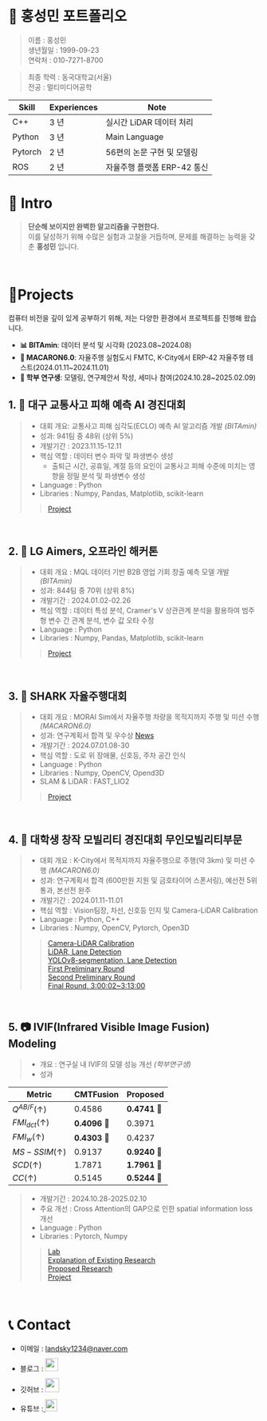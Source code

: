 # 📜 홍성민 포트폴리오
> 이름 : 홍성민<br>
> 생년월일 : 1999-09-23<br>
> 연락처 : 010-7271-8700<br>

> 최종 학력 : 동국대학교(서울)<br>
> 전공 : 멀티미디어공학

Skill        | Experiences | Note
-------------|-------------|-----------------------------------
C++          | 3 년        | 실시간 LiDAR 데이터 처리
Python       | 3 년        | Main Language
Pytorch      | 2 년        | 56편의 논문 구현 및 모델링
ROS          | 2 년        | 자율주행 플랫폼 ERP-42 통신


# 👋 Intro

> **단순해 보이지만 완벽한 알고리즘을 구현한다.**<br>
> 이를 달성하기 위해 수많은 실험과 고찰을 거듭하며, 문제를 해결하는 능력을 갖춘 **홍성민** 입니다.


<br />

# 📝Projects
컴퓨터 비전을 깊이 있게 공부하기 위해, 저는 다양한 환경에서 프로젝트를 진행해 왔습니다.  
- **📊 BITAmin**: 데이터 분석 및 시각화 (2023.08~2024.08)
- **🚗 MACARON6.0**: 자율주행 실험도시 FMTC, K-City에서 ERP-42 자율주행 테스트(2024.01.11~2024.11.01)  
- **🧠 학부 연구생**: 모델링, 연구제안서 작성, 세미나 참여(2024.10.28~2025.02.09)
 
## 1. 🛫 대구 교통사고 피해 예측 AI 경진대회

> - 대회 개요: 교통사고 피해 심각도(ECLO) 예측 AI 알고리즘 개발 _(BITAmin)_
> - 성과: 941팀 중 48위 (상위 5%)
> - 개발기간 : 2023.11.15-12.11
> - 핵심 역할 : 데이터 변수 파악 및 파생변수 생성
>   - 출퇴근 시간, 공휴일, 계절 등의 요인이 교통사고 피해 수준에 미치는 영향을 정밀 분석 및 파생변수 생성
> - Language : Python 
> - Libraries : Numpy, Pandas, Matplotlib, scikit-learn
>> [Project](https://github.com/minmaxHong/Daegu_Traffic_Accident_Damage_Prediction_AI_Competition/tree/main)

<br />

## 2. 👞 LG Aimers, 오프라인 해커톤

> - 대회 개요 : MQL 데이터 기반 B2B 영업 기회 창출 예측 모델 개발 _(BITAmin)_
> - 성과: 844팀 중 70위 (상위 8%)
> - 개발기간 : 2024.01.02-02.26
> - 핵심 역할 : 데이터 특성 분석, Cramer's V 상관관계 분석을 활용하여 범주형 변수 간 관계 분석, 변수 값 오타 수정
> - Language : Python 
> - Libraries : Numpy, Pandas, Matplotlib, scikit-learn
>> [Project](https://github.com/minmaxHong/LG_Aimers)

<br />

## 3. 🍻 SHARK 자율주행대회

> - 대회 개요 : MORAI Sim에서 자율주행 차량을 목적지까지 주행 및 미션 수행 _(MACARON6.0)_
> - 성과: 연구계획서 합격 및 우수상 [News](https://www.morai.ai/ko/post/%EB%AA%A8%EB%9D%BC%EC%9D%B4-%EB%94%94%EC%A7%80%ED%84%B8%ED%8A%B8%EC%9C%88-%EC%84%B1%EB%82%A8%EC%8B%9C-%EA%B8%B0%EB%B0%98-%EC%83%A4%ED%81%AC%EC%9E%90%EC%9C%A8%EC%A3%BC%ED%96%89%EB%8C%80%ED%9A%8C-%EC%84%B1%EB%A3%8C)
> - 개발기간 : 2024.07.01.08-30
> - 핵심 역할 : 도로 위 장애물, 신호등, 주차 공간 인식
> - Language : Python
> - Libraries : Numpy, OpenCV, Opend3D
> - SLAM & LiDAR : FAST_LIO2
>> [Project](https://github.com/minmaxHong/Shark_MORAI_Simulator_for_AutonomousDriving)

<br />

## 4. 👊 대학생 창작 모빌리티 경진대회 무인모빌리티부문

> - 대회 개요 : K-City에서 목적지까지 자율주행으로 주행(약 3km) 및 미션 수행 _(MACARON6.0)_
> - 성과: 연구계획서 합격 (600만원 지원 및 금호타이어 스폰서링), 예선전 5위 통과, 본선전 완주
> - 개발기간 : 2024.01.11-11.01
> - 핵심 역할 : Vision팀장, 차선, 신호등 인지 및 Camera-LiDAR Calibration
> - Language : Python, C++
> - Libraries : Numpy, OpenCV, Pytorch, Open3D
>> [Camera-LiDAR Calibration](https://github.com/minmaxHong/Camera-3DLiDAR_Calibration)<br>
>> [LiDAR, Lane Detection](https://github.com/minmaxHong/LiDAR_lanedetection)<br>
>> [YOLOv8-segmentation, Lane Detection](https://github.com/minmaxHong/yolov8-seg_lanedetection)<br>
>> [First Preliminary Round](https://www.youtube.com/watch?v=BuifRXkDtxM)<br>
>> [Second Preliminary Round](https://www.youtube.com/watch?v=bsNJADrdTH0)<br>
>> [Final Round, 3:00:02~3:13:00](https://www.youtube.com/watch?v=dPtdy3fO3pk&t=16231s)

<br />

## 5. 📷 IVIF(Infrared Visible Image Fusion) Modeling

> - 개요 : 연구실 내 IVIF의 모델 성능 개선 _(학부연구생)_
> - 성과

| Metric     | CMTFusion | Proposed |
|------------|-----------|----------|
| $Q^{AB/F}$(↑)      | 0.4586    | **0.4741** 🔴 |
| $FMI_{dct}$(↑)     | **0.4096** 🔴    | 0.3971   |
| $FMI_w$(↑)       | **0.4303** 🔴    | 0.4237   | ↑     |
| $MS-SSIM$(↑)    | 0.9137    | **0.9240** 🔴   |
| $SCD$(↑)        | 1.7871    | **1.7961** 🔴   | ↑     |
| $CC$(↑)         | 0.5145    | **0.5244** 🔴   |


> - 개발기간 : 2024.10.28-2025.02.10
> - 주요 개선 : Cross Attention의 GAP으로 인한 spatial information loss 개선
> - Language : Python
> - Libraries : Pytorch, Numpy
>> [Lab](https://cilab.dongguk.edu/)<br>
>> [Explanation of Existing Research](https://velog.io/@landsky1234/Cross-Modal-Transformers-for-Infrared-and-Visible-Image-fusion)<br>
>> [Proposed Research](https://www.notion.so/IVIF-Infrared-Visible-Image-Fusion-Modeling-19ff043fb96980c8988aefe883967455?pvs=4)<br>
>> [Project](https://github.com/minmaxHong/Research)

<br />

# 📞 Contact

- 이메일 : landsky1234@naver.com
- 블로그 : <a href="https://velog.io/@landsky1234/posts">
  <img src="https://user-images.githubusercontent.com/68724828/185885678-8f619bfa-1160-4bb4-a026-f758a4014f82.png" height="26px" style="margin-top: 10px" />
  </a>
- 깃허브 : <a href="https://github.com/minmaxHong">
  <img src="https://user-images.githubusercontent.com/68724828/185908612-22f4d219-78a7-4de7-bb02-deecaa63bffa.png" height="28px" style="margin-top: 10px" />
  </a>
- 유튜브 :<a href="https://www.youtube.com/@sungminhong1039">
  <img src="https://user-images.githubusercontent.com/1569988/159397141-21463bc2-2acf-416b-aa15-235664556f34.png" height="24px" style="margin-top: 10px" />
  </a>
